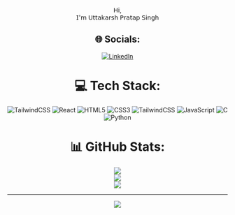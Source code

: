 
<div align="center">

𝖧𝗂, <br>𝖨'𝗆 𝖴𝗍𝗍𝖺𝗄𝖺𝗋𝗌𝗁 𝖯𝗋𝖺𝗍𝖺𝗉 𝖲𝗂𝗇𝗀𝗁


## 🌐 Socials:
[![LinkedIn](https://img.shields.io/badge/LinkedIn-%230077B5.svg?logo=linkedin&logoColor=white)](https://linkedin.com/in/https://www.linkedin.com/in/uttakarsh-pratap-singh/) 

# 💻 Tech Stack:
![TailwindCSS](https://img.shields.io/badge/tailwindcss-%2338B2AC.svg?style=for-the-badge&logo=tailwind-css&logoColor=white) ![React](https://img.shields.io/badge/react-%2320232a.svg?style=for-the-badge&logo=react&logoColor=%2361DAFB) ![HTML5](https://img.shields.io/badge/html5-%23E34F26.svg?style=for-the-badge&logo=html5&logoColor=white) ![CSS3](https://img.shields.io/badge/css3-%231572B6.svg?style=for-the-badge&logo=css3&logoColor=white) ![TailwindCSS](https://img.shields.io/badge/tailwindcss-%2338B2AC.svg?style=for-the-badge&logo=tailwind-css&logoColor=white) ![JavaScript](https://img.shields.io/badge/javascript-%23323330.svg?style=for-the-badge&logo=javascript&logoColor=%23F7DF1E) ![C](https://img.shields.io/badge/c-%2300599C.svg?style=for-the-badge&logo=c&logoColor=white) ![Python](https://img.shields.io/badge/python-3670A0?style=for-the-badge&logo=python&logoColor=ffdd54)
# 📊 GitHub Stats:
![](https://github-readme-stats.vercel.app/api?username=UTTAKARSH-PRATAP-SINGH&theme=github_dark&hide_border=false&include_all_commits=false&count_private=false)<br/>
![](https://github-readme-streak-stats.herokuapp.com/?user=UTTAKARSH-PRATAP-SINGH&theme=github_dark&hide_border=false)<br/>
![](https://github-readme-stats.vercel.app/api/top-langs/?username=UTTAKARSH-PRATAP-SINGH&theme=github_dark&hide_border=false&include_all_commits=false&count_private=false&layout=compact)

---
[![](https://visitcount.itsvg.in/api?id=UTTAKARSH-PRATAP-SINGH&icon=0&color=0)](https://visitcount.itsvg.in)

<!-- Proudly created with GPRM ( https://gprm.itsvg.in ) -->
  
  
</div>
